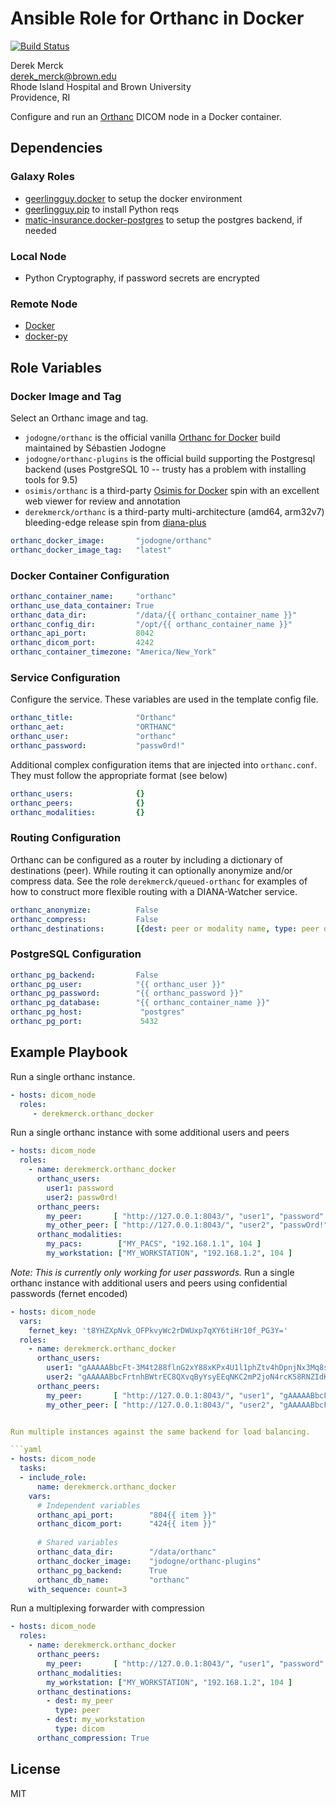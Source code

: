 Ansible Role for Orthanc in Docker
=================================

[![Build Status](https://travis-ci.org/derekmerck/ansible-orthanc-docker.svg?branch=master)](https://travis-ci.org/derekmerck/ansible-orthanc-docker)

Derek Merck  
<derek_merck@brown.edu>  
Rhode Island Hospital and Brown University  
Providence, RI  

Configure and run an [Orthanc](https://www.orthanc-server.com) DICOM node in a Docker container.


Dependencies
--------------

### Galaxy Roles

- [geerlingguy.docker](https://github.com/geerlingguy/ansible-role-docker) to setup the docker environment
- [geerlingguy.pip](https://github.com/geerlingguy/ansible-role-pip) to install Python reqs 
- [matic-insurance.docker-postgres](https://github.com/matic-insurance/ansible-docker-postgres) to setup the postgres backend, if needed


### Local Node

- Python Cryptography, if password secrets are encrypted


### Remote Node

- [Docker][]
- [docker-py][]

[Docker]: https://www.docker.com
[docker-py]: https://docker-py.readthedocs.io


Role Variables
--------------

### Docker Image and Tag

Select an Orthanc image and tag.

- `jodogne/orthanc` is the official vanilla [Orthanc for Docker][] build maintained by Sébastien Jodogne
- `jodogne/orthanc-plugins` is the official build supporting the Postgresql backend (uses PostgreSQL 10 -- trusty has a problem with installing tools for 9.5)
- `osimis/orthanc` is a third-party [Osimis for Docker][] spin with an excellent web viewer for review and annotation
- `derekmerck/orthanc` is a third-party multi-architecture (amd64, arm32v7) bleeding-edge release spin from [diana-plus][]

[Orthanc For Docker]: http://book.orthanc-server.com/users/docker.html
[Osimis for Docker]: https://osimis.atlassian.net/wiki/spaces/OKB/pages/26738689/How+to+use+osimis+orthanc+Docker+images
[diana-plus]: https://github.com/derekmerck/diana_plus

```yaml
orthanc_docker_image:       "jodogne/orthanc"
orthanc_docker_image_tag:   "latest"
```

### Docker Container Configuration

```yaml
orthanc_container_name:     "orthanc"
orthanc_use_data_container: True
orthanc_data_dir:           "/data/{{ orthanc_container_name }}"
orthanc_config_dir:         "/opt/{{ orthanc_container_name }}"
orthanc_api_port:           8042
orthanc_dicom_port:         4242
orthanc_container_timezone: "America/New_York"
```

### Service Configuration

Configure the service.  These variables are used in the template config file.

```yaml
orthanc_title:              "Orthanc"
orthanc_aet:                "ORTHANC"
orthanc_user:               "orthanc"
orthanc_password:           "passw0rd!"
```

Additional complex configuration items that are injected into `orthanc.conf`.  They must follow the appropriate format (see below)

```yaml
orthanc_users:              {}
orthanc_peers:              {}
orthanc_modalities:         {}
```

### Routing Configuration

Orthanc can be configured as a router by including a dictionary of destinations (peer).  While routing it can optionally anonymize and/or compress data.  See the role `derekmerck/queued-orthanc` for examples of how to construct more flexible routing with a DIANA-Watcher service.

```yaml
orthanc_anonymize:          False
orthanc_compress:           False
orthanc_destinations:       [{dest: peer or modality name, type: peer or dicom}, ..]
```

### PostgreSQL Configuration

```yaml
orthanc_pg_backend:         False
orthanc_pg_user:            "{{ orthanc_user }}"
orthanc_pg_password:        "{{ orthanc_password }}"
orthanc_pg_database:        "{{ orthanc_container_name }}"
orthanc_pg_host:             "postgres"
orthanc_pg_port:             5432
```


Example Playbook
----------------

Run a single orthanc instance.

```yaml
- hosts: dicom_node
  roles:
     - derekmerck.orthanc_docker
```

Run a single orthanc instance with some additional users and peers

```yaml
- hosts: dicom_node
  roles:
    - name: derekmerck.orthanc_docker
      orthanc_users:
        user1: password        
        user2: passw0rd!        
      orthanc_peers:
        my_peer:       [ "http://127.0.0.1:8043/", "user1", "password" ]
        my_other_peer: [ "http://127.0.0.1:8043/", "user2", "passwOrd!"]
      orthanc_modalities:
        my_pacs:        ["MY_PACS", "192.168.1.1", 104 ]
        my_workstation: ["MY_WORKSTATION", "192.168.1.2", 104 ]
```

_Note: This is currently only working for user passwords._ Run a single orthanc instance with additional users and peers using confidential passwords (fernet encoded)  

```yaml
- hosts: dicom_node
  vars:
    fernet_key: 't8YHZXpNvk_OFPkvyWc2rDWUxp7qXY6tiHr10f_PG3Y='
  roles:
    - name: derekmerck.orthanc_docker
      orthanc_users:
        user1: "gAAAAABbcFt-3M4t288flnG2xY88xKPx4U1l1phZtv4hDpnjNx3Mq8s9MnY74dY6Ab35qp6voKAVGJ9BMT8wlthPY4COk16sIg=="        
        user2: "gAAAAABbcFrtnhBWtrEC8QXvqByYsyEEqNKC2mP2joN4rcK58RNZIdKqMLErq-Lki6NhPSvpv_Y7fkYJRuaM4Gbt0QFFYZtZmQ=="
      orthanc_peers:
        my_peer:       [ "http://127.0.0.1:8043/", "user1", "gAAAAABbcFt-3M4t288flnG2xY88xKPx4U1l1phZtv4hDpnjNx3Mq8s9MnY74dY6Ab35qp6voKAVGJ9BMT8wlthPY4COk16sIg==" ]
        my_other_peer: [ "http://127.0.0.1:8043/", "user2", "gAAAAABbcFrtnhBWtrEC8QXvqByYsyEEqNKC2mP2joN4rcK58RNZIdKqMLErq-Lki6NhPSvpv_Y7fkYJRuaM4Gbt0QFFYZtZmQ=="]


Run multiple instances against the same backend for load balancing.

```yaml
- hosts: dicom_node
  tasks:
  - include_role:
      name: derekmerck.orthanc_docker
    vars:
      # Independent variables
      orthanc_api_port:        "804{{ item }}"
      orthanc_dicom_port:      "424{{ item }}"
      
      # Shared variables
      orthanc_data_dir:        "/data/orthanc"
      orthanc_docker_image:    "jodogne/orthanc-plugins"
      orthanc_pg_backend:      True
      orthanc_db_name:         "orthanc"
    with_sequence: count=3
```

Run a multiplexing forwarder with compression

```yaml
- hosts: dicom_node
  roles:
    - name: derekmerck.orthanc_docker
      orthanc_peers:
        my_peer:       [ "http://127.0.0.1:8043/", "user1", "password" ]
      orthanc_modalities:
        my_workstation: ["MY_WORKSTATION", "192.168.1.2", 104 ]
      orthanc_destinations:
        - dest: my_peer
          type: peer
        - dest: my_workstation
          type: dicom
      orthanc_compression: True
```

License
-------

MIT

